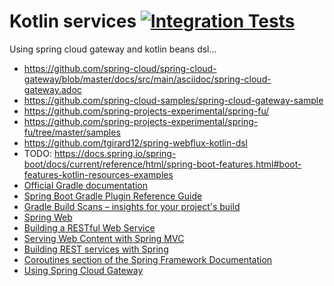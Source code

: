 # Kotlin services [![Integration Tests](https://github.com/daggerok/k-services/workflows/integration-tests/badge.svg)](https://github.com/daggerok/k-services/actions)
Using spring cloud gateway and kotlin beans dsl...

* https://github.com/spring-cloud/spring-cloud-gateway/blob/master/docs/src/main/asciidoc/spring-cloud-gateway.adoc
* https://github.com/spring-cloud-samples/spring-cloud-gateway-sample
* https://github.com/spring-projects-experimental/spring-fu/
* https://github.com/spring-projects-experimental/spring-fu/tree/master/samples
* https://github.com/tgirard12/spring-webflux-kotlin-dsl
* TODO: https://docs.spring.io/spring-boot/docs/current/reference/html/spring-boot-features.html#boot-features-kotlin-resources-examples
* [Official Gradle documentation](https://docs.gradle.org)
* [Spring Boot Gradle Plugin Reference Guide](https://docs.spring.io/spring-boot/docs/2.1.13.RELEASE/gradle-plugin/reference/html/)
* [Gradle Build Scans – insights for your project's build](https://scans.gradle.com#gradle)
* [Spring Web](https://docs.spring.io/spring-boot/docs/2.2.5.RELEASE/reference/htmlsingle/#boot-features-developing-web-applications)
* [Building a RESTful Web Service](https://spring.io/guides/gs/rest-service/)
* [Serving Web Content with Spring MVC](https://spring.io/guides/gs/serving-web-content/)
* [Building REST services with Spring](https://spring.io/guides/tutorials/bookmarks/)
* [Coroutines section of the Spring Framework Documentation](https://docs.spring.io/spring/docs/5.2.4.RELEASE/spring-framework-reference/languages.html#coroutines)
* [Using Spring Cloud Gateway](https://github.com/spring-cloud-samples/spring-cloud-gateway-sample)
